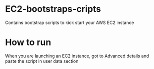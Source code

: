 # EC2-bootstraps-cripts
Contains bootstrap scripts to kick start your AWS EC2 instance

# How to run
When you are launching an EC2 instance, got to Advanced details and paste the script in user data section
